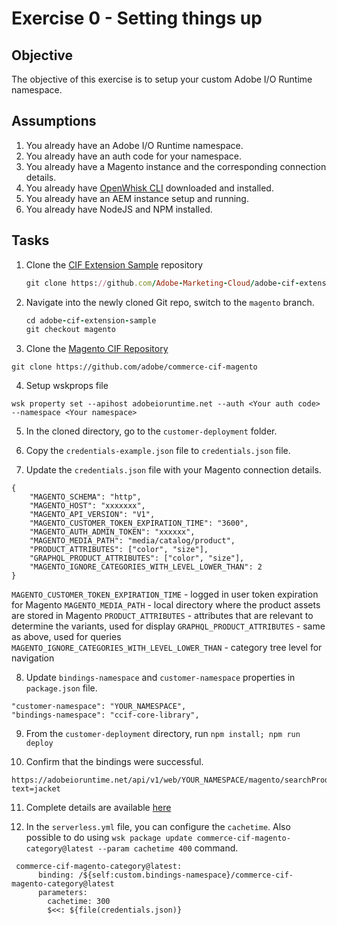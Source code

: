 Exercise 0 - Setting things up
===========

## Objective

The objective of this exercise is to setup your custom Adobe I/O Runtime namespace. 

## Assumptions

1. You already have an Adobe I/O Runtime namespace.
2. You already have an auth code for your namespace. 
3. You already have a Magento instance and the corresponding connection details.
4. You already have [OpenWhisk CLI](https://github.com/apache/incubator-openwhisk-cli) downloaded and installed.
5. You already have an AEM instance setup and running. 
6. You already have NodeJS and NPM installed. 

## Tasks

1. Clone the [CIF Extension Sample](https://github.com/Adobe-Marketing-Cloud/adobe-cif-extension-sample) repository
	
	```ruby
	git clone https://github.com/Adobe-Marketing-Cloud/adobe-cif-extension-sample.git 
	```

2. Navigate into the newly cloned Git repo, switch to the `magento` branch. 

	```ruby
	cd adobe-cif-extension-sample
	git checkout magento 
	```

3. Clone the [Magento CIF Repository](https://github.com/adobe/commerce-cif-magento) 

```git clone https://github.com/adobe/commerce-cif-magento```

4. Setup wskprops file 

```wsk property set --apihost adobeioruntime.net --auth <Your auth code> --namespace <Your namespace>```

5. In the cloned directory, go to the `customer-deployment` folder.

6. Copy the `credentials-example.json` file to `credentials.json` file.

7. Update the `credentials.json` file with your Magento connection details.
```
{
    "MAGENTO_SCHEMA": "http",
    "MAGENTO_HOST": "xxxxxxx",
    "MAGENTO_API_VERSION": "V1",
    "MAGENTO_CUSTOMER_TOKEN_EXPIRATION_TIME": "3600",
    "MAGENTO_AUTH_ADMIN_TOKEN": "xxxxxx",
    "MAGENTO_MEDIA_PATH": "media/catalog/product",
    "PRODUCT_ATTRIBUTES": ["color", "size"],
    "GRAPHQL_PRODUCT_ATTRIBUTES": ["color", "size"],
    "MAGENTO_IGNORE_CATEGORIES_WITH_LEVEL_LOWER_THAN": 2
}
```

`MAGENTO_CUSTOMER_TOKEN_EXPIRATION_TIME` - logged in user token expiration for Magento
`MAGENTO_MEDIA_PATH` - local directory where the product assets are stored in Magento
`PRODUCT_ATTRIBUTES` - attributes that are relevant to determine the variants, used for display 
`GRAPHQL_PRODUCT_ATTRIBUTES` - same as above, used for queries
`MAGENTO_IGNORE_CATEGORIES_WITH_LEVEL_LOWER_THAN` - category tree level for navigation

8. Update `bindings-namespace` and `customer-namespace` properties in `package.json` file.
```
"customer-namespace": "YOUR_NAMESPACE",
"bindings-namespace": "ccif-core-library",
```

9. From the `customer-deployment` directory, run ```npm install; npm run deploy```

10. Confirm that the bindings were successful. 

```
https://adobeioruntime.net/api/v1/web/YOUR_NAMESPACE/magento/searchProducts.http?text=jacket
``` 

11. Complete details are available [here](https://github.com/adobe/commerce-cif-magento/tree/master/customer-deployment)

12. In the `serverless.yml` file, you can configure the `cachetime`. Also possible to do using `wsk package update commerce-cif-magento-category@latest --param cachetime 400` command. 

```
 commerce-cif-magento-category@latest:
      binding: /${self:custom.bindings-namespace}/commerce-cif-magento-category@latest
      parameters:
        cachetime: 300
        $<<: ${file(credentials.json)}
```
